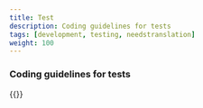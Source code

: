 ```yaml
---
title: Test
description: Coding guidelines for tests
tags: [development, testing, needstranslation]
weight: 100
---
```


### Coding guidelines for tests

{{<children />}}
